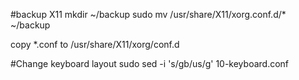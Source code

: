 #backup X11
mkdir ~/backup
sudo mv /usr/share/X11/xorg.conf.d/* ~/backup

copy *.conf to /usr/share/X11/xorg/conf.d

#Change keyboard layout
sudo sed -i 's/gb/us/g' 10-keyboard.conf
